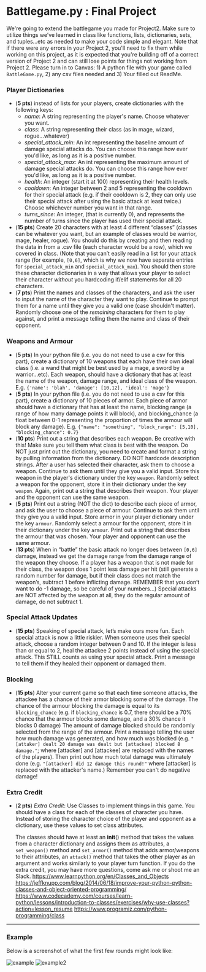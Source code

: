 # Battlegame.py : Final Project

We're going to extend the battlegame you made for Project2. Make sure to utilize things we’ve learned in class like functions, lists, dictionaries, sets, and tuples...etc as needed to make your code simple and elegant. Note that if there were any errors in your Project 2, you'll need to fix them while working on this project, as it is expected that you're building off of a correct version of Project 2 and can still lose points for things not working from Project 2. Please turn in to Canvas: 1) A python file with your game called `BattleGame.py`, 2) any csv files needed and 3) Your filled out ReadMe.

### Player Dictionaries
- (**5 pts**) instead of lists for your players, create dictionaries with the following keys:
  - *name*: A string representing the player's name. Choose whatever you want.
  - *class*: A string representing their class (as in mage,  wizard, rogue...whatever)
  - *special_attack_min*: An int representing the baseline amount of damage special attacks do. You can choose this range how ever you'd like, as long as it is a positive number.
  - *special_attack_max*: An int representing the maximum amount of damage special attacks do. You can choose this range how ever you'd like, as long as it is a positive number.
  - *health*: An integer (start it at 100) representing their health levels.
  - *cooldown*: An integer between 2 and 5 representing the cooldown for their special attack (e.g. if their cooldown is 2, they can only use their special attack after using the basic attack at least twice.) Choose whichever number you want in that range.
  - *turns_since*: An integer, (that is currently 0), and represents the number of turns since the player has used their special attack.
- (**15 pts**) Create 20 characters with at least 4 different “classes” (classes can be whatever you want, but an example of classes would be warrior, mage, healer, rogue). You should do this by creating and then reading the data in from a .csv file (each character would be a row), which we covered in class. (Note that you can’t easily read in a list for your attack range (for example, `[0,6]`, which is why we now have separate entries for `special_attack_min` and `special_attack_max`). You should then store these character dictionaries in a way that allows your player to select their character *without* you hardcoding if/elif statements for all 20 characters.
- (**7 pts**) Print the names and classes of the characters, and ask the user to input the name of the character they want to play. Continue to prompt them  for a name until they give you a valid one (case shouldn't matter). Randomly choose one of the *remaining* characters for them to play against, and print a message telling them the name and class of their opponent.
### Weapons and Armour
- (**5 pts**) In your python file (i.e.  you do not need to use a csv for this part), create a dictionary of 10 weapons that each have their own ideal class (i.e. a wand that might be best used by a mage, a sword by a warrior...etc). Each weapon, should have a dictionary that has at least the name of the weapon, damage range, and ideal class of the weapon. E.g. `{'name': 'blah', 'damage': [10,12], 'ideal': 'mage'}`
- (**5 pts**) In your python file (i.e.  you do not need to use a csv for this part), create a dictionary of 10 pieces of armor. Each piece of armor should have a dictionary that has at least the name, blocking range (a range of how many damage points it will block), and blocking_chance (a float between 0-1 representing the proportion of times the armour will block any damage). E.g. `{"name": "something", "block_range": [5,10], "blocking_chance": 0.7}`
- (**10 pts**) Print out a string that describes each weapon. Be creative with this! Make sure you tell them what class is best with the weapon. Do NOT just print out the dictionary, you need to create and format a string by pulling information from the dictionary. DO NOT hardcode description strings. After a user has selected their character, ask them to choose a weapon. Continue to ask them until they give you a valid input. Store this weapon in the player's dictionary under the key `weapon`. Randomly select a weapon for the opponent, store it in their dictionary under the key `weapon`. Again, print out a string that describes their weapon. Your player and the opponent can use the same weapon.
- (**5 pts**) Print out a string (NOT the dict) to describe each piece of armor, and ask the user to choose a piece of armour. Continue to ask them until they give you a valid input. Store armor in your player dictionary under the key `armour`. Randomly select a armour for the opponent, store it in their dictionary under the key `armour`. Print out a string that describes the armour that was chosen. Your player and opponent can use the same armour.
- (**13 pts**) When in “battle” the basic attack no longer does between `[0,6]` damage, instead we get the damage range from the damage range of the weapon they choose. If a player has a weapon that is not made for their class, the weapon does 1 point less damage per hit (still generate a random number for damage, but if their class does not match the weapon’s, subtract 1 before inflicting damage. REMEMBER that you don’t want to do -1 damage, so be careful of your numbers…) Special attacks are NOT affected by the weapon at all, they do the regular amount of damage, do not subtract 1.

### Special Attack Updates

- (**15 pts**) Speaking of special attack, let’s make ours more fun. Each special attack is now a little riskier. When someone uses their special attack, choose a random integer between 0 and 10.  If the integer is less than or equal to 2, heal the attackee 2 points instead of using the special attack. This STILL counts as using your special attack. Print a message to tell them if they healed their opponent or damaged them.
### Blocking
- (**15 pts**) Alter your current game so that each time someone attacks, the attackee has a chance of their armor blocking some of the damage. The chance of the armour blocking the damage is equal to its `blocking_chance` (e.g. if `blocking_chance` is 0.7, there should be a 70% chance that the armour blocks some damage, and a 30% chance it blocks 0 damage) The amount of damage blocked should be randomly selected from the range of the armour. Print a message telling the user how much damage was generated, and how much was blocked (e.g. `"[attaker] dealt 20 damage was dealt but [attackee] blocked 8 damage."`; where [attacker] and [attackee] are replaced with the names of the players). Then print out how much total damage was ultimately done (e.g. `"[attacker] did 12 damage this round!"` where [attacker] is replaced with the attacker's name.) Remember you can't do negative damage!

### Extra Credit

- (**2 pts**) *Extra Credit*: Use Classes to implement things in this game. You should have a class for each of the classes of character you have.  Instead of storing the character choice of the player and opponent as a dictionary, use these values to set class attributes.

    The classes should have at least an __init__() method that takes the values from a character dictionary and assigns them as attributes, a `set_weapon()` method and `set_armor()` method that adds armor/weapons to their attributes, an `attack()` method that takes the other player as an argument and works similarly to your player turn function. If you do the extra credit, you may have more questions, come ask me or shoot me an Slack.
https://www.learnpython.org/en/Classes_and_Objects
https://jeffknupp.com/blog/2014/06/18/improve-your-python-python-classes-and-object-oriented-programming/
https://www.codecademy.com/courses/learn-python/lessons/introduction-to-classes/exercises/why-use-classes?action=lesson_resume
https://www.programiz.com/python-programming/class


---
### Example
Below is a screenshot of what the first few rounds might look like:


![example](https://drive.google.com/uc?export=view&id=1W3SV9aCjqyFJkMTwTI2p9J1J8DPSGCXQ)
![example2](https://drive.google.com/uc?export=view&id=1YFA8V8Rix8cXvp3MSYIomSxoA8CsahYd)
